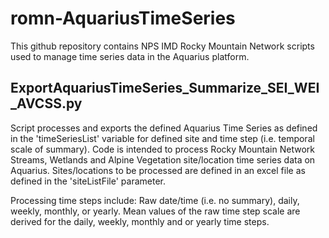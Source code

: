 # romn-AquariusTimeSeries
This github repository contains NPS IMD Rocky Mountain Network scripts used to manage time series data in the Aquarius platform.


## ExportAquariusTimeSeries_Summarize_SEI_WEI_AVCSS.py
Script processes and exports the defined Aquarius Time Series as defined in the 'timeSeriesList' variable for defined site and time step (i.e. temporal scale of summary).
Code is intended to process Rocky Mountain Network Streams, Wetlands and Alpine Vegetation site/location time series data on Aquarius.  Sites/locations to be processed are defined in an excel file as defined in the 'siteListFile' parameter.

Processing time steps include: Raw date/time (i.e. no summary), daily, weekly, monthly, or yearly.
Mean values of the raw time step scale are derived for the daily, weekly, monthly and or yearly time steps.
